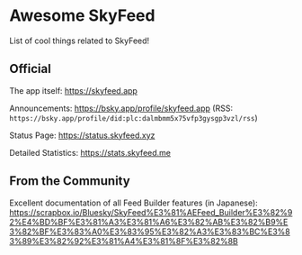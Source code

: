 # Awesome SkyFeed

List of cool things related to SkyFeed!

## Official

The app itself: https://skyfeed.app

Announcements: https://bsky.app/profile/skyfeed.app (RSS: `https://bsky.app/profile/did:plc:dalmbmm5x75vfp3gysgp3vzl/rss`)

Status Page: https://status.skyfeed.xyz

Detailed Statistics: https://stats.skyfeed.me

## From the Community

Excellent documentation of all Feed Builder features (in Japanese): https://scrapbox.io/Bluesky/SkyFeed%E3%81%AEFeed_Builder%E3%82%92%E4%BD%BF%E3%81%A3%E3%81%A6%E3%82%AB%E3%82%B9%E3%82%BF%E3%83%A0%E3%83%95%E3%82%A3%E3%83%BC%E3%83%89%E3%82%92%E3%81%A4%E3%81%8F%E3%82%8B
